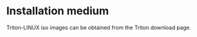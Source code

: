 Installation medium
===================

Triton-LINUX iso images can be obtained from the Triton download page.
